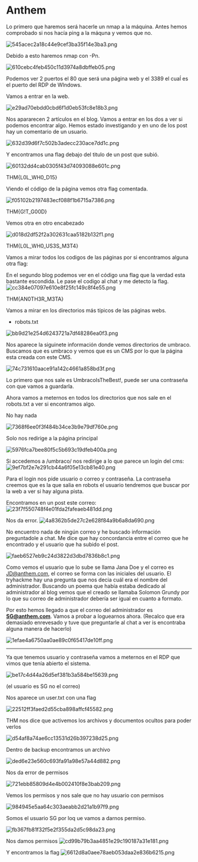 # Anthem

Lo primero que haremos será hacerle un nmap a la máquina. 
Antes hemos comprobado si nos hacía ping a la máquna y vemos que no.

![545acec2a18c44e9cef3ba35f14e3ba3.png](img/545acec2a18c44e9cef3ba35f14e3ba3.png)

Debido a esto haremos nmap con -Pn. 

![610cebc4feb450c11d3974a8dbffeb05.png](img/610cebc4feb450c11d3974a8dbffeb05.png)

Podemos ver 2 puertos el 80 que será una página web y el 3389 el cuaĺ es el puerto del RDP de WIndows. 

Vamos a entrar en la web.

![e29ad70ebdd0cbd6f1d0eb53fc8e18b3.png](img/e29ad70ebdd0cbd6f1d0eb53fc8e18b3.png)

Nos apararecen 2 artículos en el blog. Vamos a entrar en los dos a ver si podemos encontrar algo. 
Hemos estado investigando y en uno de los post hay un comentario de un usuario. 

![632d39d6f7c502b3adecc230ace7dd1c.png](img/632d39d6f7c502b3adecc230ace7dd1c.png)


Y encontramos una flag debajo del titulo de un post que subió. 

![60132dd4cab0305f43d74093088e601c.png](img/60132dd4cab0305f43d74093088e601c.png)

THM{L0L_WH0_D15}

Viendo el código de la página vemos otra flag comentada. 

![f05102b2197483ecf088f1b6715a7386.png](img/f05102b2197483ecf088f1b6715a7386.png)

THM{G!T_G00D}

Vemos otra en otro encabezado

![d018d2df52f2a302631caa5182b132f1.png](img/d018d2df52f2a302631caa5182b132f1.png)

THM{L0L_WH0_US3S_M3T4}

Vamos a mirar todos los codigos de las páginas por si encontramos alguna otra flag:

En el segundo blog podemos ver en el código una flag que la verdad esta bastante escondida. Le pase el codigo al chat y me detecto la flag. 
![cc384e07097e610e8f25fc149c8f4e55.png](img/cc384e07097e610e8f25fc149c8f4e55.png)

THM{AN0TH3R_M3TA}

Vamos a mirar en los directorios más típicos de las páginas webs. 

- robots.txt

![bb9d21e254d6243721a7df48286ea0f3.png](img/bb9d21e254d6243721a7df48286ea0f3.png)

Nos aparece la siguinete información donde vemos directorios de umbraco. Buscamos que es umbraco y vemos que es un CMS por lo que la página esta creada con este CMS.

![74c731610aace91a142c4661a858bd3f.png](img/74c731610aace91a142c4661a858bd3f.png)

Lo primero que nos sale es UmbracoIsTheBest!, puede ser una contraseña con que vamos a guardarla. 

Ahora vamos a meternos en todos los directorios que nos sale en el robots.txt a ver si encontramos algo. 

No hay nada

![7368f6ee0f3f484b34ce3b9e79df760e.png](img/7368f6ee0f3f484b34ce3b9e79df760e.png)

Solo nos redirige a la página principal

![5976fca7bee80f5c5b693c19dfeb400a.png](img/5976fca7bee80f5c5b693c19dfeb400a.png)

Si accedemos a /umbraco/ nos redirige a lo que parece un login del cms:
![9ef7bf2e7e291cb44a6f05e13cb81e40.png](img/9ef7bf2e7e291cb44a6f05e13cb81e40.png)

Para el login nos pide usuario o correo y contraseña. La contraseña creemos que es la que salia en robots el usuario tendremos que buscar por la web a ver si hay alguna pista. 

Encontramos en un post este correo: 
![23f7f550748f4e01fda2fafeaeb481dd.png](img/23f7f550748f4e01fda2fafeaeb481dd.png)

Nos da error. 
![4a8362b5de27c2e628f84a9b6a8da690.png](img/4a8362b5de27c2e628f84a9b6a8da690.png)

No encuentro nada de ningún correo y he buscado información preguntadole a chat. Me dice que hay concordancia entre el correo que he encontrado y el usuario que ha subido el post. 

![faeb6527eb9c24d3822d3dbd7836b8c1.png](img/faeb6527eb9c24d3822d3dbd7836b8c1.png)

Como vemos el usuario que lo sube se llama Jana Doe y el correo es JD@anthem.com, el correo se forma con las iniciales del usuario.  El tryhackme hay una pregunta que nos decia cuál era el nombre del administrador. 
Buscando un poema que había estaba dedicado al administrador al blog vemos que el creado se llamaba Solomon Grundy por lo que su correo de administrador debería ser igual en cuanto a formato. 

Por esto hemos llegado a que el correo del administrador es **SG@anthem.com**. Vamos a probar a loguearnos ahora.  (Recalco que era demasiado enrevesado y tuve que preguntarle al chat a ver is encontraba alguna manera de hacerlo)

![1efae4a6750aa0ae89c0f65417de10ff.png](img/1efae4a6750aa0ae89c0f65417de10ff.png)

***
Ya que tenemos usuario y contraseña vamos a meternos en el RDP que vimos que tenía abierto el sistema.

![be17c4d44a26d5ef381b3a584be15639.png](img/be17c4d44a26d5ef381b3a584be15639.png)

(el usuario es SG no el correo)

Nos aparece un user.txt con una flag

![22512ff3faed2d55cba898affcf45582.png](img/22512ff3faed2d55cba898affcf45582.png)

THM nos dice que activemos los archivos y documentos ocultos para poder verlos

![d54af8a74ae6cc13531d26b397238d25.png](img/d54af8a74ae6cc13531d26b397238d25.png)

Dentro de backup encontramos un archivo

![ded6e23e560c693fa91a98e57a44d882.png](img/ded6e23e560c693fa91a98e57a44d882.png)

Nos da error de permisos 

![721ebb85809d4e4b002410f8e3bab209.png](img/721ebb85809d4e4b002410f8e3bab209.png)

Vemos los permisos y nos sale que no hay usuario con permisos

![984945e5aa64c303aeabb2d21a1b97f9.png](img/984945e5aa64c303aeabb2d21a1b97f9.png)

Somos el usuario SG por loq ue vamos a darnos permiso.

![fb367fb81f32f5e2f355da2d5c98da23.png](img/fb367fb81f32f5e2f355da2d5c98da23.png)

Nos damos permisos 
![cd99b79b3aa4851e29c190187a31e181.png](img/cd99b79b3aa4851e29c190187a31e181.png)

Y encontramos la flag
![6612d8a0aee78aeb053daa2e836b6215.png](img/6612d8a0aee78aeb053daa2e836b6215.png)